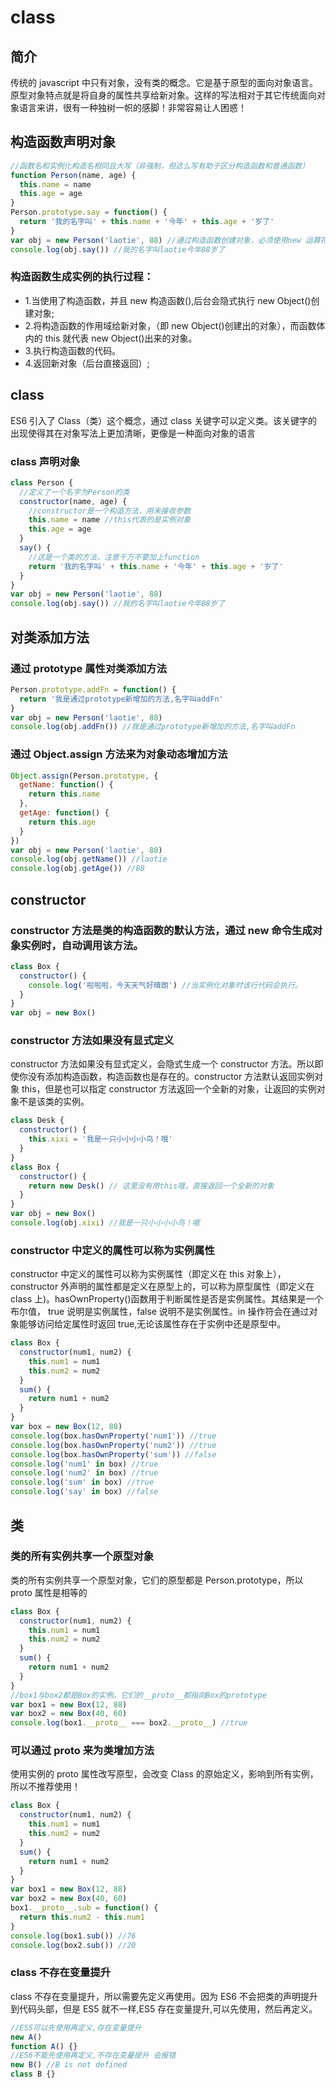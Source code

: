 # class

## 简介

传统的 javascript 中只有对象，没有类的概念。它是基于原型的面向对象语言。原型对象特点就是将自身的属性共享给新对象。这样的写法相对于其它传统面向对象语言来讲，很有一种独树一帜的感脚！非常容易让人困惑！

## 构造函数声明对象

```js
//函数名和实例化构造名相同且大写（非强制，但这么写有助于区分构造函数和普通函数）
function Person(name, age) {
  this.name = name
  this.age = age
}
Person.prototype.say = function() {
  return '我的名字叫' + this.name + '今年' + this.age + '岁了'
}
var obj = new Person('laotie', 88) //通过构造函数创建对象，必须使用new 运算符
console.log(obj.say()) //我的名字叫laotie今年88岁了
```

### 构造函数生成实例的执行过程：

- 1.当使用了构造函数，并且 new 构造函数(),后台会隐式执行 new Object()创建对象;
- 2.将构造函数的作用域给新对象，（即 new Object()创建出的对象），而函数体内的 this 就代表 new Object()出来的对象。
- 3.执行构造函数的代码。
- 4.返回新对象（后台直接返回）;

## class

ES6 引入了 Class（类）这个概念，通过 class 关键字可以定义类。该关键字的出现使得其在对象写法上更加清晰，更像是一种面向对象的语言

### class 声明对象

```js
class Person {
  //定义了一个名字为Person的类
  constructor(name, age) {
    //constructor是一个构造方法，用来接收参数
    this.name = name //this代表的是实例对象
    this.age = age
  }
  say() {
    //这是一个类的方法，注意千万不要加上function
    return '我的名字叫' + this.name + '今年' + this.age + '岁了'
  }
}
var obj = new Person('laotie', 88)
console.log(obj.say()) //我的名字叫laotie今年88岁了
```

## 对类添加方法

### 通过 prototype 属性对类添加方法

```js
Person.prototype.addFn = function() {
  return '我是通过prototype新增加的方法,名字叫addFn'
}
var obj = new Person('laotie', 88)
console.log(obj.addFn()) //我是通过prototype新增加的方法,名字叫addFn
```

### 通过 Object.assign 方法来为对象动态增加方法

```js
Object.assign(Person.prototype, {
  getName: function() {
    return this.name
  },
  getAge: function() {
    return this.age
  }
})
var obj = new Person('laotie', 88)
console.log(obj.getName()) //laotie
console.log(obj.getAge()) //88
```

## constructor

### constructor 方法是类的构造函数的默认方法，通过 new 命令生成对象实例时，自动调用该方法。

```js
class Box {
  constructor() {
    console.log('啦啦啦，今天天气好晴朗') //当实例化对象时该行代码会执行。
  }
}
var obj = new Box()
```

### constructor 方法如果没有显式定义

constructor 方法如果没有显式定义，会隐式生成一个 constructor 方法。所以即使你没有添加构造函数，构造函数也是存在的。constructor 方法默认返回实例对象 this，但是也可以指定 constructor 方法返回一个全新的对象，让返回的实例对象不是该类的实例。

```js
class Desk {
  constructor() {
    this.xixi = '我是一只小小小小鸟！哦'
  }
}
class Box {
  constructor() {
    return new Desk() // 这里没有用this哦，直接返回一个全新的对象
  }
}
var obj = new Box()
console.log(obj.xixi) //我是一只小小小小鸟！哦
```

### constructor 中定义的属性可以称为实例属性

constructor 中定义的属性可以称为实例属性（即定义在 this 对象上），constructor 外声明的属性都是定义在原型上的，可以称为原型属性（即定义在 class 上)。hasOwnProperty()函数用于判断属性是否是实例属性。其结果是一个布尔值， true 说明是实例属性，false 说明不是实例属性。in 操作符会在通过对象能够访问给定属性时返回 true,无论该属性存在于实例中还是原型中。

```js
class Box {
  constructor(num1, num2) {
    this.num1 = num1
    this.num2 = num2
  }
  sum() {
    return num1 + num2
  }
}
var box = new Box(12, 88)
console.log(box.hasOwnProperty('num1')) //true
console.log(box.hasOwnProperty('num2')) //true
console.log(box.hasOwnProperty('sum')) //false
console.log('num1' in box) //true
console.log('num2' in box) //true
console.log('sum' in box) //true
console.log('say' in box) //false
```

## 类

### 类的所有实例共享一个原型对象

类的所有实例共享一个原型对象，它们的原型都是 Person.prototype，所以 proto 属性是相等的

```js
class Box {
  constructor(num1, num2) {
    this.num1 = num1
    this.num2 = num2
  }
  sum() {
    return num1 + num2
  }
}
//box1与box2都是Box的实例。它们的__proto__都指向Box的prototype
var box1 = new Box(12, 88)
var box2 = new Box(40, 60)
console.log(box1.__proto__ === box2.__proto__) //true
```

### 可以通过 proto 来为类增加方法

使用实例的 proto 属性改写原型，会改变 Class 的原始定义，影响到所有实例，所以不推荐使用！

```js
class Box {
  constructor(num1, num2) {
    this.num1 = num1
    this.num2 = num2
  }
  sum() {
    return num1 + num2
  }
}
var box1 = new Box(12, 88)
var box2 = new Box(40, 60)
box1.__proto__.sub = function() {
  return this.num2 - this.num1
}
console.log(box1.sub()) //76
console.log(box2.sub()) //20
```

### class 不存在变量提升

class 不存在变量提升，所以需要先定义再使用。因为 ES6 不会把类的声明提升到代码头部，但是 ES5 就不一样,ES5 存在变量提升,可以先使用，然后再定义。

```js
//ES5可以先使用再定义,存在变量提升
new A()
function A() {}
//ES6不能先使用再定义,不存在变量提升 会报错
new B() //B is not defined
class B {}
```
